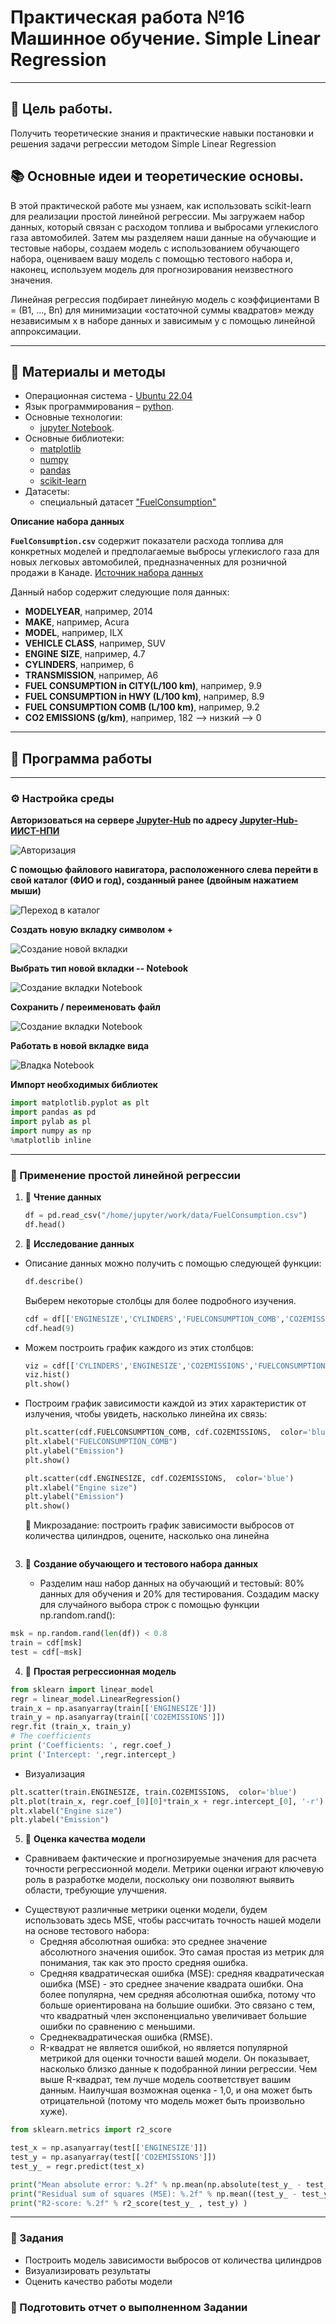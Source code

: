 # Практическая работа №16 Машинное обучение. Simple Linear Regression

---

## 🎯 Цель работы.

Получить теоретические знания и практические навыки постановки и решения задачи регрессии методом Simple Linear Regression

## 📚 Основные идеи и теоретические основы.

В этой практической работе мы узнаем, как использовать scikit-learn для реализации простой линейной регрессии. Мы загружаем набор данных, который связан с расходом топлива и выбросами углекислого газа автомобилей. Затем мы разделяем наши данные на обучающие и тестовые наборы, создаем модель с использованием обучающего набора, оцениваем вашу модель с помощью тестового набора и, наконец, используем модель для прогнозирования неизвестного значения.

Линейная регрессия подбирает линейную модель с коэффициентами B = (B1, ..., Bn) для минимизации «остаточной суммы квадратов» между независимым x в наборе данных и зависимым y с помощью линейной аппроксимации.

---

## 📁 Материалы и методы

- Операционная система - [Ubuntu 22.04](https://help.ubuntu.ru/wiki/командная_строка)
- Язык программирования – [python](https://www.python.org/).
- Основные технологии:
  -  [jupyter Notebook](https://jupyter.org/).
- Основные библиотеки:
  - [matplotlib](https://matplotlib.org/)
  - [numpy](https://numpy.org/)
  - [pandas](https://pandas.pydata.org/)
  - [scikit-learn](https://scikit-learn.org/)
- Датасеты:
  - специальный датасет ["FuelConsumption"](https://www.kaggle.com/datasets/krupadharamshi/fuelconsumption)

**Описание набора данных**

**`FuelConsumption.csv`** содержит показатели расхода топлива для конкретных моделей и предполагаемые выбросы углекислого газа для новых легковых автомобилей, предназначенных для розничной продажи в Канаде. [Источник набора данных](http://open.canada.ca/data/en/dataset/98f1a129-f628-4ce4-b24d-6f16bf24dd64)

Данный набор содержит следующие поля данных:

  - **MODELYEAR**, например, 2014
  - **MAKE**, например, Acura
  - **MODEL**, например, ILX
  - **VEHICLE CLASS**, например, SUV
  - **ENGINE SIZE**, например, 4.7
  - **CYLINDERS**, например, 6
  - **TRANSMISSION**, например, A6
  - **FUEL CONSUMPTION in CITY(L/100 km)**, например, 9.9
  - **FUEL CONSUMPTION in HWY (L/100 km)**, например, 8.9
  - **FUEL CONSUMPTION COMB (L/100 km)**, например, 9.2
  - **CO2 EMISSIONS (g/km)**, например, 182 --> низкий --> 0

---

## 🧪 Программа работы 

---

### ⚙️ Настройка среды  

**Авторизоваться на сервере [Jupyter-Hub](https://jupyter.org/hub) по адресу [Jupyter-Hub-ИИСТ-НПИ](http://195.133.13.56:8000/)**

![Авторизация](https://github.com/danil1online/intelligent_information_and_measurement_systems/blob/main/images/autorization.png)

**С помощью файлового навигатора, расположенного слева перейти в свой каталог (ФИО и год), созданный ранее (двойным нажатием мыши)**

![Переход в каталог](../images/work_dir.png)

**Создать новую вкладку символом +**

![Создание новой вкладки](https://github.com/danil1online/intelligent_information_and_measurement_systems/blob/main/images/new_window_create.png)

**Выбрать тип новой вкладки -- Notebook**

![Создание вкладки Notebook](../images/notebook.png)

**Сохранить / переименовать файл**

![Создание вкладки Notebook](../images/save_new_file.png)

**Работать в новой вкладке вида**

![Владка Notebook](../images/notebook_clear_window.png)

**Импорт необходимых библиотек**

```python
import matplotlib.pyplot as plt
import pandas as pd
import pylab as pl
import numpy as np
%matplotlib inline
```

---

### 🧪 Применение простой линейной регрессии

1. 🧪 **Чтение данных**
    ```python
    df = pd.read_csv("/home/jupyter/work/data/FuelConsumption.csv")
    df.head()
    ```

2. 🧪 **Исследование данных**
  - Описание данных можно получить с помощью следующей функции:
    ```python
    df.describe()
    ```
    Выберем некоторые столбцы для более подробного изучения.
    
    ```python
    cdf = df[['ENGINESIZE','CYLINDERS','FUELCONSUMPTION_COMB','CO2EMISSIONS']]
    cdf.head(9)
    ```
  - Можем построить график каждого из этих столбцов:
    ```python
    viz = cdf[['CYLINDERS','ENGINESIZE','CO2EMISSIONS','FUELCONSUMPTION_COMB']]
    viz.hist()
    plt.show()
    ```
  - Построим график зависимости каждой из этих характеристик от излучения, чтобы увидеть, насколько линейна их связь:
    ```python
    plt.scatter(cdf.FUELCONSUMPTION_COMB, cdf.CO2EMISSIONS,  color='blue')
    plt.xlabel("FUELCONSUMPTION_COMB")
    plt.ylabel("Emission")
    plt.show()
    ```

    ```python
    plt.scatter(cdf.ENGINESIZE, cdf.CO2EMISSIONS,  color='blue')
    plt.xlabel("Engine size")
    plt.ylabel("Emission")
    plt.show()
    ```
    📌 Микрозадание: построить график зависимости выбросов от количества цилиндров, оцените, насколько она линейна
    ```python
    
    ```

3. 🧪 **Создание обучающего и тестового набора данных**

   -  Разделим наш набор данных на обучающий и тестовый: 80% данных для обучения и 20% для тестирования. Создадим маску для случайного выбора строк с помощью функции np.random.rand():

```python
msk = np.random.rand(len(df)) < 0.8
train = cdf[msk]
test = cdf[~msk]
```

4. 🧪 **Простая регрессионная модель**

```python
from sklearn import linear_model
regr = linear_model.LinearRegression()
train_x = np.asanyarray(train[['ENGINESIZE']])
train_y = np.asanyarray(train[['CO2EMISSIONS']])
regr.fit (train_x, train_y)
# The coefficients
print ('Coefficients: ', regr.coef_)
print ('Intercept: ',regr.intercept_)
```

  - Визуализация
```python
plt.scatter(train.ENGINESIZE, train.CO2EMISSIONS,  color='blue')
plt.plot(train_x, regr.coef_[0][0]*train_x + regr.intercept_[0], '-r')
plt.xlabel("Engine size")
plt.ylabel("Emission")
```

5. 🧪 **Оценка качества модели**

  - Сравниваем фактические и прогнозируемые значения для расчета точности регрессионной модели. Метрики оценки играют ключевую роль в разработке модели, поскольку они позволяют выявить области, требующие улучшения.
  * Существуют различные метрики оценки модели, будем использовать здесь MSE, чтобы рассчитать точность нашей модели на основе тестового набора:
    * Средняя абсолютная ошибка: это среднее значение абсолютного значения ошибок. Это самая простая из метрик для понимания, так как это просто средняя ошибка.
    * Средняя квадратическая ошибка (MSE): средняя квадратическая ошибка (MSE) - это среднее значение квадрата ошибки. Она более популярна, чем средняя абсолютная ошибка, потому что больше ориентирована на большие ошибки. Это связано с тем, что квадратный член экспоненциально увеличивает большие ошибки по сравнению с меньшими.
    * Среднеквадратическая ошибка (RMSE).
    * R-квадрат не является ошибкой, но является популярной метрикой для оценки точности вашей модели. Он показывает, насколько близко данные к подобранной линии регрессии. Чем выше R-квадрат, тем лучше модель соответствует вашим данным. Наилучшая возможная оценка - 1,0, и она может быть отрицательной (потому что модель может быть произвольно хуже).

```python
from sklearn.metrics import r2_score

test_x = np.asanyarray(test[['ENGINESIZE']])
test_y = np.asanyarray(test[['CO2EMISSIONS']])
test_y_ = regr.predict(test_x)

print("Mean absolute error: %.2f" % np.mean(np.absolute(test_y_ - test_y)))
print("Residual sum of squares (MSE): %.2f" % np.mean((test_y_ - test_y) ** 2))
print("R2-score: %.2f" % r2_score(test_y_ , test_y) )
```

--- 

### 📌 Задания

  - Построить модель зависимости выбросов от количества цилиндров
  - Визуализировать результаты
  - Оценить качество работы модели

### 📌 Подготовить отчет о выполненном Задании

